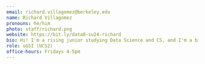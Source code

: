 ```yaml
---
email: richard.villagomez@berkeley.edu
name: Richard Villagomez
pronouns: he/him
photo: staff/richard.png
website: https://bit.ly/data8-su24-richard
bio: Hi! I'm a rising junior studying Data Science and CS, and I'm a big fan of iced mochas, Mario Kart, and Data 8. My goal is to make data science education to everyone!
role: uGSI (UCS2)
office-hours: Fridays 4-5pm
---
```

